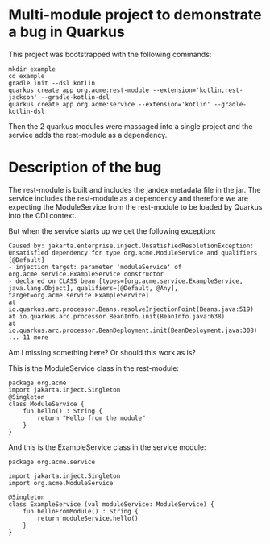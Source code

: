 # Multi-module project to demonstrate a bug in Quarkus

This project was bootstrapped with the following commands:

    mkdir example
    cd example
    gradle init --dsl kotlin
    quarkus create app org.acme:rest-module --extension='kotlin,rest-jackson' --gradle-kotlin-dsl
    quarkus create app org.acme:service --extension='kotlin' --gradle-kotlin-dsl

Then the 2 quarkus modules were massaged into a single project and the service adds the rest-module as a dependency.

# Description of the bug

The rest-module is built and includes the jandex metadata file in the jar. 
The service includes the rest-module as a dependency and therefore we are
expecting the ModuleService from the rest-module to be loaded by Quarkus into
the CDI context.

But when the service starts up we get the following exception:

    Caused by: jakarta.enterprise.inject.UnsatisfiedResolutionException: Unsatisfied dependency for type org.acme.ModuleService and qualifiers [@Default]
	- injection target: parameter 'moduleService' of org.acme.service.ExampleService constructor
	- declared on CLASS bean [types=[org.acme.service.ExampleService, java.lang.Object], qualifiers=[@Default, @Any], target=org.acme.service.ExampleService]
	at io.quarkus.arc.processor.Beans.resolveInjectionPoint(Beans.java:519)
	at io.quarkus.arc.processor.BeanInfo.init(BeanInfo.java:638)
	at io.quarkus.arc.processor.BeanDeployment.init(BeanDeployment.java:308)
	... 11 more

Am I missing something here? Or should this work as is?

This is the ModuleService class in the rest-module:

    package org.acme
    import jakarta.inject.Singleton
    @Singleton
    class ModuleService {
        fun hello() : String {
            return "Hello from the module"
        }
    }

And this is the ExampleService class in the service module:

    package org.acme.service

    import jakarta.inject.Singleton
    import org.acme.ModuleService
    
    @Singleton
    class ExampleService (val moduleService: ModuleService) {
        fun helloFromModule() : String {
            return moduleService.hello()
        }
    }